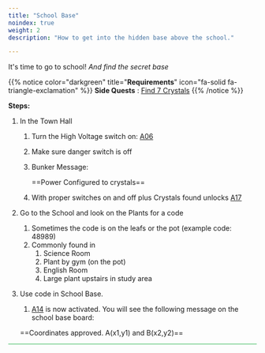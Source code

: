 ```yaml
---
title: "School Base"
noindex: true
weight: 2
description: "How to get into the hidden base above the school."

---
```


It's time to go to school! _And find the secret base_

{{% notice color="darkgreen" title="**Requirements**" icon="fa-solid fa-triangle-exclamation"  %}}
**Side Quests** : [Find 7 Crystals](/lore/quests/find_7_crystals)
{{% /notice %}}

**Steps:**

1. In the Town Hall
	1. Turn the High Voltage switch on: [A06](/casebook/light_panel#a06)
	1. Make sure danger switch is off
	1. Bunker Message: 
	
		==Power Configured to crystals==
	1. With proper switches on and off plus Crystals found unlocks [A17](/casebook/light_panel#a17)
2. Go to the School and look on the Plants for a code
	1. Sometimes the code is on the leafs or the pot (example code: 48989)
	2. Commonly found in
		1. Science Room
		2. Plant by gym (on the pot)
		3. English Room
		4. Large plant upstairs in study area
3. Use code in School Base.
	1. [A14](/casebook/light_panel#a14) is now activated. You will see the following message on the school base board:
	
	==Coordinates approved. A(x1,y1) and B(x2,y2)==
	


<hr style="background-color: #28b44c" size=8>
